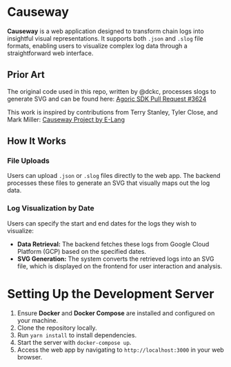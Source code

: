 # Causeway

**Causeway** is a web application designed to transform chain logs into insightful visual representations. It supports both `.json` and `.slog` file formats, enabling users to visualize complex log data through a straightforward web interface.

## Prior Art

The original code used in this repo, written by @dckc, processes slogs to generate SVG and can be found here: [Agoric SDK Pull Request #3624](https://github.com/Agoric/agoric-sdk/pull/3624)

This work is inspired by contributions from Terry Stanley, Tyler Close, and Mark Miller: [Causeway Project by E-Lang](http://www.erights.org/elang/tools/causeway/)

## How It Works

### File Uploads

Users can upload `.json` or `.slog` files directly to the web app. The backend processes these files to generate an SVG that visually maps out the log data.

### Log Visualization by Date

Users can specify the start and end dates for the logs they wish to visualize:

- **Data Retrieval:** The backend fetches these logs from Google Cloud Platform (GCP) based on the specified dates.
- **SVG Generation:** The system converts the retrieved logs into an SVG file, which is displayed on the frontend for user interaction and analysis.

# Setting Up the Development Server

1. Ensure **Docker** and **Docker Compose** are installed and configured on your machine.
2. Clone the repository locally.
3. Run `yarn install` to install dependencies.
4. Start the server with `docker-compose up`.
5. Access the web app by navigating to `http://localhost:3000` in your web browser.
